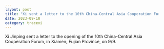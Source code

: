 ```yaml
---
layout: post
title: "Xi sent a letter to the 10th China-Central Asia Cooperation Forum"
date: 2023-09-10
category: tracexi
---
```


Xi Jinping sent a letter to the opening of the 10th China-Central Asia Cooperation Forum, in Xiamen, Fujian Province, on 9/9.